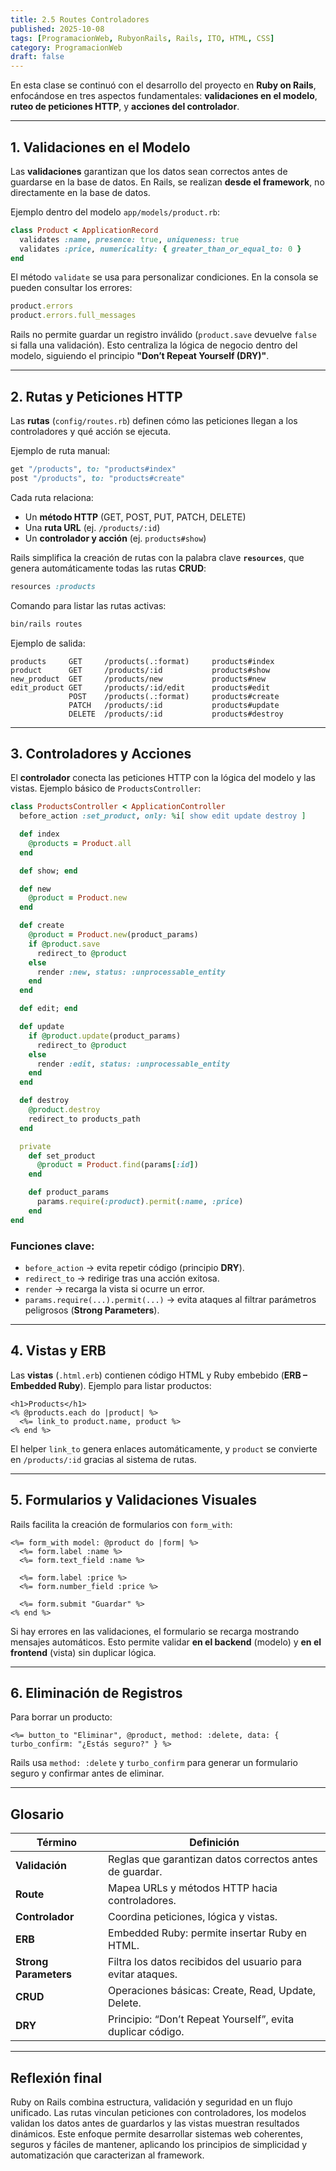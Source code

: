 ```yaml
---
title: 2.5 Routes Controladores
published: 2025-10-08
tags: [ProgramacionWeb, RubyonRails, Rails, ITO, HTML, CSS]
category: ProgramacionWeb
draft: false
---
```


En esta clase se continuó con el desarrollo del proyecto en **Ruby on Rails**, enfocándose en tres aspectos fundamentales: **validaciones en el modelo**, **ruteo de peticiones HTTP**, y **acciones del controlador**.

---

## 1. Validaciones en el Modelo

Las **validaciones** garantizan que los datos sean correctos antes de guardarse en la base de datos. En Rails, se realizan **desde el framework**, no directamente en la base de datos.

Ejemplo dentro del modelo `app/models/product.rb`:

```ruby
class Product < ApplicationRecord
  validates :name, presence: true, uniqueness: true
  validates :price, numericality: { greater_than_or_equal_to: 0 }
end
```

El método `validate` se usa para personalizar condiciones.
En la consola se pueden consultar los errores:

```ruby
product.errors
product.errors.full_messages
```

Rails no permite guardar un registro inválido (`product.save` devuelve `false` si falla una validación).
Esto centraliza la lógica de negocio dentro del modelo, siguiendo el principio **"Don’t Repeat Yourself (DRY)"**.

---

## 2. Rutas y Peticiones HTTP

Las **rutas** (`config/routes.rb`) definen cómo las peticiones llegan a los controladores y qué acción se ejecuta.

Ejemplo de ruta manual:

```ruby
get "/products", to: "products#index"
post "/products", to: "products#create"
```

Cada ruta relaciona:

* Un **método HTTP** (GET, POST, PUT, PATCH, DELETE)
* Una **ruta URL** (ej. `/products/:id`)
* Un **controlador y acción** (ej. `products#show`)

Rails simplifica la creación de rutas con la palabra clave **`resources`**, que genera automáticamente todas las rutas **CRUD**:

```ruby
resources :products
```

Comando para listar las rutas activas:

```bash
bin/rails routes
```

Ejemplo de salida:

```
products     GET     /products(.:format)     products#index
product      GET     /products/:id           products#show
new_product  GET     /products/new           products#new
edit_product GET     /products/:id/edit      products#edit
             POST    /products(.:format)     products#create
             PATCH   /products/:id           products#update
             DELETE  /products/:id           products#destroy
```

---

## 3. Controladores y Acciones

El **controlador** conecta las peticiones HTTP con la lógica del modelo y las vistas.
Ejemplo básico de `ProductsController`:

```ruby
class ProductsController < ApplicationController
  before_action :set_product, only: %i[ show edit update destroy ]

  def index
    @products = Product.all
  end

  def show; end

  def new
    @product = Product.new
  end

  def create
    @product = Product.new(product_params)
    if @product.save
      redirect_to @product
    else
      render :new, status: :unprocessable_entity
    end
  end

  def edit; end

  def update
    if @product.update(product_params)
      redirect_to @product
    else
      render :edit, status: :unprocessable_entity
    end
  end

  def destroy
    @product.destroy
    redirect_to products_path
  end

  private
    def set_product
      @product = Product.find(params[:id])
    end

    def product_params
      params.require(:product).permit(:name, :price)
    end
end
```

### Funciones clave:

* `before_action` → evita repetir código (principio **DRY**).
* `redirect_to` → redirige tras una acción exitosa.
* `render` → recarga la vista si ocurre un error.
* `params.require(...).permit(...)` → evita ataques al filtrar parámetros peligrosos (**Strong Parameters**).

---

## 4. Vistas y ERB

Las **vistas** (`.html.erb`) contienen código HTML y Ruby embebido (**ERB – Embedded Ruby**).
Ejemplo para listar productos:

```erb
<h1>Products</h1>
<% @products.each do |product| %>
  <%= link_to product.name, product %>
<% end %>
```

El helper `link_to` genera enlaces automáticamente, y `product` se convierte en `/products/:id` gracias al sistema de rutas.

---

## 5. Formularios y Validaciones Visuales

Rails facilita la creación de formularios con `form_with`:

```erb
<%= form_with model: @product do |form| %>
  <%= form.label :name %>
  <%= form.text_field :name %>

  <%= form.label :price %>
  <%= form.number_field :price %>

  <%= form.submit "Guardar" %>
<% end %>
```

Si hay errores en las validaciones, el formulario se recarga mostrando mensajes automáticos.
Esto permite validar **en el backend** (modelo) y **en el frontend** (vista) sin duplicar lógica.

---

## 6. Eliminación de Registros

Para borrar un producto:

```erb
<%= button_to "Eliminar", @product, method: :delete, data: { turbo_confirm: "¿Estás seguro?" } %>
```

Rails usa `method: :delete` y `turbo_confirm` para generar un formulario seguro y confirmar antes de eliminar.

---

## Glosario

| Término               | Definición                                                  |
| --------------------- | ----------------------------------------------------------- |
| **Validación**        | Reglas que garantizan datos correctos antes de guardar.     |
| **Route**             | Mapea URLs y métodos HTTP hacia controladores.              |
| **Controlador**       | Coordina peticiones, lógica y vistas.                       |
| **ERB**               | Embedded Ruby: permite insertar Ruby en HTML.               |
| **Strong Parameters** | Filtra los datos recibidos del usuario para evitar ataques. |
| **CRUD**              | Operaciones básicas: Create, Read, Update, Delete.          |
| **DRY**               | Principio: “Don’t Repeat Yourself”, evita duplicar código.  |

---

## Reflexión final

Ruby on Rails combina estructura, validación y seguridad en un flujo unificado. Las rutas vinculan peticiones con controladores, los modelos validan los datos antes de guardarlos y las vistas muestran resultados dinámicos. Este enfoque permite desarrollar sistemas web coherentes, seguros y fáciles de mantener, aplicando los principios de simplicidad y automatización que caracterizan al framework.
